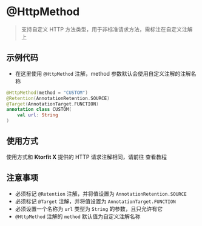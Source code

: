 # @HttpMethod

> 支持自定义 HTTP 方法类型，用于非标准请求方法，需标注在自定义注解上

## 示例代码

- 在这里使用 `@HttpMethod` 注解，method 参数默认会使用自定义注解的注解名称

```kotlin
@HttpMethod(method = "CUSTOM")
@Retention(AnnotationRetention.SOURCE)
@Target(AnnotationTarget.FUNCTION)
annotation class CUSTOM(
	val url: String
)
```

## 使用方式

使用方式和 **Ktorfit X** 提供的 HTTP 请求注解相同，请前往 [](kmp-http-request.md) 查看教程

## 注意事项

- 必须标记 `@Retention` 注解，并将值设置为 `AnnotationRetention.SOURCE`
- 必须标记 `@Target` 注解，并将值设置为 `AnnotationTarget.FUNCTION`
- 必须设置一个名称为 `url` 类型为 `String` 的参数，且只允许有它
- `@HttpMethod` 注解的 `method` 默认值为自定义注解名称